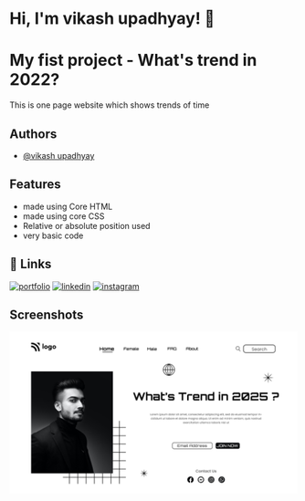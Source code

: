 
# Hi, I'm vikash upadhyay! 👋


# My fist project - What's trend in 2022?

This is one page website which shows trends of time 




## Authors

- [@vikash upadhyay](https://www.github.com/vku42)


## Features

- made using Core HTML
- made using core CSS
- Relative or absolute position used
- very basic code 




## 🔗 Links
[![portfolio](https://img.shields.io/badge/my_portfolio-000?style=for-the-badge&logo=ko-fi&logoColor=white)](https://www.findcoder.io/u/vikash007)
[![linkedin](https://img.shields.io/badge/linkedin-0A66C2?style=for-the-badge&logo=linkedin&logoColor=white)](https://www.linkedin.com/in/vikash-upadhyay-869772211/)
[![instagram](https://img.shields.io/badge/instagram-1DA1F2?style=for-the-badge&logo=instagram&logoColor=white)](https://www.instagram.com/vku007)


## Screenshots

![Screenshot](https://raw.githubusercontent.com/vku42/Project-01/main/1.png)

